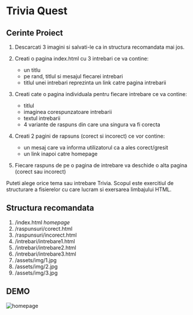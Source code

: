 # Trivia Quest

## Cerinte Proiect

1. Descarcati 3 imagini si salvati-le ca in structura recomandata mai jos.

2. Creati o pagina index.html cu 3 intrebari ce va contine:

   - un titlu
   - pe rand, titlul si mesajul fiecarei intrebari
   - titlul unei intrebari reprezinta un link catre pagina intrebarii

3. Creati cate o pagina individuala pentru fiecare intrebare ce va contine:

   - titlul
   - imaginea corespunzatoare intrebarii
   - textul intrebarii
   - 4 variante de raspuns din care una singura va fi corecta

4. Creati 2 pagini de rapsuns (corect si incorect) ce vor contine:

   - un mesaj care va informa utilizatorul ca a ales corect/gresit
   - un link inapoi catre homepage

5. Fiecare raspuns de pe o pagina de intrebare va deschide o alta pagina (corect sau incorect)

Puteti alege orice tema sau intrebare Trivia. Scopul este exercitiul de structurare a fisierelor cu care lucram si exersarea limbajului HTML.

## Structura recomandata

1. /index.html _homepage_
2. /raspunsuri/corect.html
3. /raspunsuri/incorect.html
4. /intrebari/intrebare1.html
5. /intrebari/intrebare2.html
6. /intrebari/intrebare3.html
7. /assets/img/1.jpg
8. /assets/img/2.jpg
9. /assets/img/3.jpg

## DEMO

![homepage](https://i.imgur.com/RTzW5dm.png)
